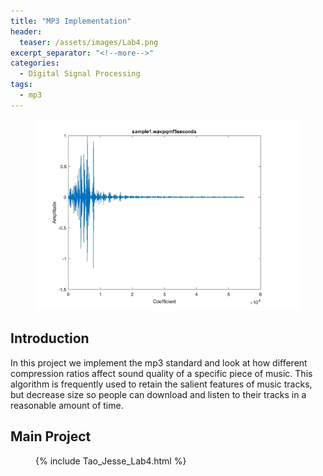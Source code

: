 ```yaml
---
title: "MP3 Implementation"
header:
  teaser: /assets/images/Lab4.png
excerpt_separator: "<!--more-->"
categories:
  - Digital Signal Processing
tags:
  - mp3
---
```


<figure>
	<a href="/assets/images/Lab4.png"><img src="/assets/images/Lab4.png"></a>
</figure>

## Introduction
In this project we implement the mp3 standard and look at how different compression ratios affect sound quality of a specific piece of music. This algorithm is frequently used to retain the salient features of music tracks, but decrease size so people can download and listen to their tracks in a reasonable amount of time. 

## Main Project
<figure>
{% include Tao_Jesse_Lab4.html %}
</figure>
